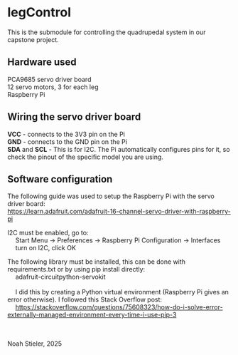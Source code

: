 # legControl

This is the submodule for controlling the quadrupedal system in our capstone project.

## Hardware used
PCA9685 servo driver board<br>
12 servo motors, 3 for each leg<br>
Raspberry Pi

## Wiring the servo driver board
<b>VCC</b> - connects to the 3V3 pin on the Pi<br>
<b>GND</b> - connects to the GND pin on the Pi<br>
<b>SDA</b> and <b>SCL</b> - This is for I2C. The Pi automatically configures pins for it,
so check the pinout of the specific model you are using.

## Software configuration
The following guide was used to setup the Raspberry Pi with the servo driver board:<br>
https://learn.adafruit.com/adafruit-16-channel-servo-driver-with-raspberry-pi

I2C must be enabled, go to:<br>
&emsp; Start Menu -> Preferences -> Raspberry Pi Configuration -> Interfaces<br>
&emsp; turn on I2C, click OK

The following library must be installed, this can be done with requirements.txt or by using pip install directly:<br>
&emsp; adafruit-circuitpython-servokit<br><br>
&emsp; I did this by creating a Python virtual environment (Raspberry Pi gives an error otherwise). I followed this Stack Overflow post:<br>
&emsp; https://stackoverflow.com/questions/75608323/how-do-i-solve-error-externally-managed-environment-every-time-i-use-pip-3

<br><br>
Noah Stieler, 2025
